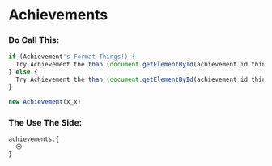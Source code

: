 # Achievements
### Do Call This:
```js
if (Achievement's Format Things!) {
  Try Achievement the than (document.getElementById(achievement id things).innerHTML = Achievement Elements Tag!)
} else {
  Try Achievement the than (document.getElementById(achievement id things).innerHTML = Achievement Elements Tag!)
}
```
```js
new Achievement(x_x)
```
### The Use The Side:
```js
achievements:{
  😚
}
```
